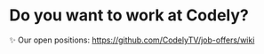 # Do you want to work at Codely?

✨ Our open positions: https://github.com/CodelyTV/job-offers/wiki 
